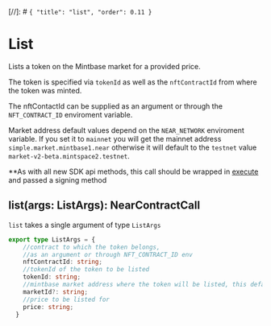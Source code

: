 [//]: # `{ "title": "list", "order": 0.11 }`

# List

Lists a token on the Mintbase market for a provided price.

The token is specified via ``tokenId`` as well as the ``nftContractId`` from where the token was minted.

The nftContactId can be supplied as an argument or through the ```NFT_CONTRACT_ID``` enviroment variable.

Market address default values depend on the ``NEAR_NETWORK`` enviroment variable. If you set it to ``mainnet`` you will get the mainnet address ``simple.market.mintbase1.near`` otherwise it will default to the ``testnet`` value ``market-v2-beta.mintspace2.testnet``.

**As with all new SDK api methods, this call should be wrapped in [execute](../#execute) and passed a signing method

## list(args: ListArgs): NearContractCall

`list` takes a single argument of type `ListArgs`

```typescript
export type ListArgs = {
    //contract to which the token belongs, 
    //as an argument or through NFT_CONTRACT_ID env
    nftContractId: string;
    //tokenId of the token to be listed
    tokenId: string;
    //mintbase market address where the token will be listed, this defaults to the correct value depending on the NEAR_NETWORK environment variable
    marketId?: string;
    //price to be listed for
    price: string;
  }
```


